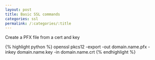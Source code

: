 ```yaml
---
layout: post
title: Basic SSL commands
categories: ssl
permalink: /:categories/:title
---
```


Create a PFX file from a cert and key

{% highlight python %}
openssl pkcs12 -export -out domain.name.pfx -inkey domain.name.key -in domain.name.crt
{% endhighlight %}


